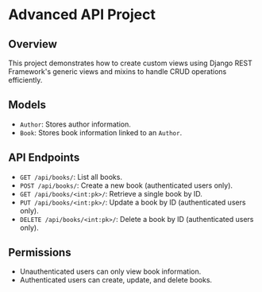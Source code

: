 # Advanced API Project

## Overview
This project demonstrates how to create custom views using Django REST Framework's generic views and mixins to handle CRUD operations efficiently.

## Models
- `Author`: Stores author information.
- `Book`: Stores book information linked to an `Author`.

## API Endpoints
- `GET /api/books/`: List all books.
- `POST /api/books/`: Create a new book (authenticated users only).
- `GET /api/books/<int:pk>/`: Retrieve a single book by ID.
- `PUT /api/books/<int:pk>/`: Update a book by ID (authenticated users only).
- `DELETE /api/books/<int:pk>/`: Delete a book by ID (authenticated users only).

## Permissions
- Unauthenticated users can only view book information.
- Authenticated users can create, update, and delete books.

